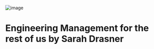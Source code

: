 ![image](https://user-images.githubusercontent.com/17634377/208537720-9a2ea6df-bbf8-4998-8a3c-a2f4b17b21cf.png)

# Engineering Management for the rest of us by Sarah Drasner
